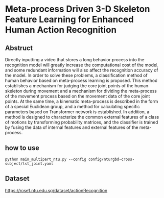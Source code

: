 # Meta-process Driven 3-D Skeleton Feature Learning for Enhanced Human Action Recognition

## Abstruct
Directly inputting a video that stores a long behavior process into the recognition model will greatly increase the computational cost of the model, and some redundant information will also affect the recognition accuracy of the model. In order to solve these problems, a classification method of human behavior based on meta-process learning is proposed. This method establishes a mechanism for judging the core joint points of the human skeleton during movement and a mechanism for dividing the meta-process of the movement process based on the movement data of the core joint points. At the same time, a kinematic meta-process is described in the form of a special Euclidean group, and a method for calculating specific parameters based on Transformer network is established. In addition, a method is designed to characterize the common external features of a class of motions by transforming probability matrices, and the classifier is trained by fusing the data of internal features and external features of the meta-process.

## how to use
```
python main_multipart_ntu.py --config config/nturgbd-cross-subject/lst_joint.yaml
```

## Dataset 
https://rose1.ntu.edu.sg/dataset/actionRecognition
